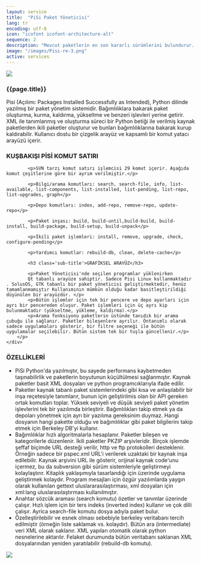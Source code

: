 ```yaml
---
layout: service
title:  "PiSi Paket Yöneticisi"
lang: tr
encoding: utf-8
icon: "icofont icofont-architecture-alt"
sequence: 2
description: "Mevcut paketlerin en son kararlı sürümlerini bulundurur. Kurulumdan sonra ofis yazılımı, İnternet gezgini gibi gerekli bütün programlar yüklenir."
image: "/images/Pisi-re-3.png"
active: services
---
```


<div class='col-xs-12'>
    <img class='img-border' src="{{ '/images/Pisi-logo.png' }}" />
</div>

<div class='col-lg-6 col-md-6 col-sm-12 col-xs-12'>
    <div class='form-group'>
        <h3 class='sub-title'>
            {{page.title}}
        </h3>
        <p>        
			Pisi (Açılımı: Packages Installed Successfully as Intended), Python dilinde yazılmış bir paket yönetim sistemidir. Bağımlılıklara bakarak paket oluşturma, kurma, kaldırma, yükseltme ve benzeri işlevleri yerine getirir. XML ile tanımlanmış ve oluşturma süreci bir Python betiği ile verilmiş kaynak paketlerden ikili paketler oluşturur ve bunları bağımlılıklarına bakarak kurup kaldırabilir. Kullanıcı dostu bir çizgelik arayüz ve kapsamlı bir komut yatacı arayüzü içerir.
			<h3 class='sub-title'>KUŞBAKIŞI PİSİ KOMUT SATIRI</h3>
			
            <p>SVN tarzı komut satırı işlemcisi 29 komut içerir. Aşağıda komut çeşitlerine göre bir ayrım verilmiştir.</p>

            <p>Bilgi/arama komutları: search, search-file, info, list-available, list-components, list-installed, list-pending, list-repo, list-upgrades, graph</p>

            <p>Depo komutları: index, add-repo, remove-repo, update-repo</p>

            <p>Paket inşası: build, build-until,build-build, build-install, build-package, build-setup, build-unpack</p>

            <p>İkili paket işlemleri: install, remove, upgrade, check, configure-pending</p>

            <p>Yardımcı komutlar: rebuild-db, clean, delete-cache</p>

            <h3 class='sub-title'>GRAFİKSEL ARAYÜZ</h3>
            
            <p>Paket Yöneticisi'nde seçilen programlar yüklenirken
            Qt tabanlı arayüze sahiptir. Sadece Pisi Linux kullanmaktadır . SolusOS, GTK tabanlı bir paket yöneticisi geliştirmektedir, henüz tamamlanmamıştır Kullanımının mümkün olduğu kadar basitleştirildiği düşünülen bir arayüzdür. </p>
            <p>Bütün işlemler için tek bir pencere ve depo ayarları için ayrı bir pencereden oluşur. Paket işlemleri için üç ayrı kip bulunmaktadır (yükseltme, yükleme, kaldırma).</p> 
            <p>Arama fonksiyonu paketlerin üstünde tanıdık bir arama çubuğu ile sağlanır. Paketler bileşenlere ayrılır. Öntanımlı olarak sadece uygulamaları gösterir, bir filtre seçeneği ile bütün uygulamalar seçilebilir. Bütün sistem tek bir tuşla güncellenir.</p>
        </p>
    </div>
</div>

<div class='col-lg-6 col-md-6 col-sm-12 col-xs-12 service-content'>    
    <div class='form-group'>
        <h3 class='sub-title'>
            ÖZELLİKLERİ
        </h3>
        <p>
        </p>
		<ul class='list-unstyled list-primary'>
            <li>
                <i class="fa fa-check" aria-hidden="true"></i> PiSi Python'da yazılmıştır, bu sayede performans kaybetmeden taşınabilirlik ve paketlerin boyutunun küçültülmesi sağlanmıştır. Kaynak paketler basit XML dosyaları ve python programcıklarıyla ifade edilir.
            </li>
            <li>
                <i class="fa fa-check" aria-hidden="true"></i> Paketler kaynak tabanlı paket sistemlerindeki gibi kısa ve anlaşılabilir bir inşa reçetesiyle tanımlarır, bunun için geliştirilmis olan bir API gereken ortak komutları toplar. Yüksek seviyeli ve düşük seviyeli paket yönetim işlevlerini tek bir yazılımda birleştirir. Bağımlılıkları takip etmek ya da depoları yönetmek için ayrı bir yazılıma gereksinim duymaz. Hangi dosyanın hangi pakette olduğu ve bağımlılıklar gibi paket bilgilerinı takip etmek için Berkeley DB'yi kullanır.
            </li>
            <li>
                <i class="fa fa-check" aria-hidden="true"></i> Bağımlılıklar hızlı algoritmalarla hesaplanır. Paketler bileşen ve kategorilerle düzenlenir. İkili paketler PKZIP arşivleridir. Birçok işlemde şeffaf biçimde URL desteği verilir, http ve ftp protokolleri desteklenir. Örneğin sadece bir pspec.xml URL'i verilerek uzaktaki bir kaynak inşa edilebilir. Kaynak arşivini URL ile gösterir, orijinal kaynak code'unu içermez, bu da subversion gibi sürüm sistemleriyle geliştirmeyi kolaylaştırır. Kitaplık yaklaşımıyla tasarlandığı için üzerinde uygulama geliştirmek kolaydır. Program mesajları için özgür yazılımlarda yaygın olarak kullanılan gettext uluslararasılaştırması, xml dosyaları için xml:lang uluslarasılaştırması kullanılmıştır.
            </li>
            <li>
                <i class="fa fa-check" aria-hidden="true"></i> Anahtar sözcük araması (search komutu) özetler ve tanımlar üzerinde çalışır. Hızlı işlem için bir ters indeks (inverted index) kullanır ve çok dilli çalışır. Ayrica search-file komutu dosya adıyla paket bulur.
            </li>
            <li>
                <i class="fa fa-check" aria-hidden="true"></i> Özelleştirilebilir ve esnek olması sebebiyle berkeley veritabanı tercih edilmiştir (örneğin liste saklamak vs. kolaydır). Bütün ara (intermediate) veri XML olarak saklanır. XML yapıları otomatik olarak python nesnelerine aktarılır. Felaket durumunda bütün veritabanı saklanan XML dosyalarından yeniden yaratılabilir (rebuild-db komutu).
            </li>           
		</ul>
    </div>
</div>
<div class='col-xs-12'>
    <img class='img-border' src="{{ '/images/Pisi_Paket-1.png' }}" />
</div>
<div class='clearfix'></div>
